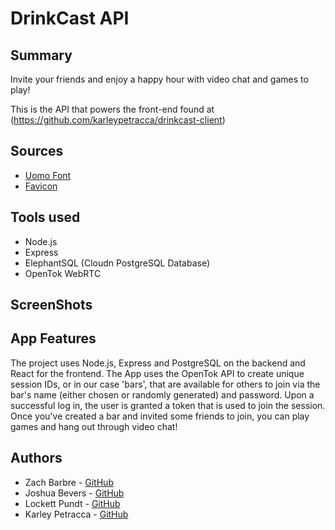 # DrinkCast API

## Summary
Invite your friends and enjoy a happy hour with video chat and games to play!

This is the API that powers the front-end found at (https://github.com/karleypetracca/drinkcast-client)


## Sources
- [Uomo Font](https://www.freefonts.io/uomo-font-family/)
- [Favicon](https://favicon.io/)

## Tools used

- Node.js
- Express
- ElephantSQL (Cloudn PostgreSQL Database)
- OpenTok WebRTC

## ScreenShots


## App Features

The project uses Node.js, Express and PostgreSQL on the backend and React for the frontend. The App uses the OpenTok API to create unique session IDs, or in our case 'bars', that are available for others to join via the bar's name (either chosen or randomly generated) and password. Upon a successful log in, the user is granted a token that is used to join the session. Once you've created a bar and invited some friends to join, you can play games and hang out through video chat! 


## Authors

- Zach Barbre - [GitHub](https://github.com/ZachBarbre)
- Joshua Bevers - [GitHub](https://github.com/JoshuaBevers)
- Lockett Pundt - [GitHub](https://github.com/LockettPundt)
- Karley Petracca - [GitHub](https://github.com/karleypetracca)